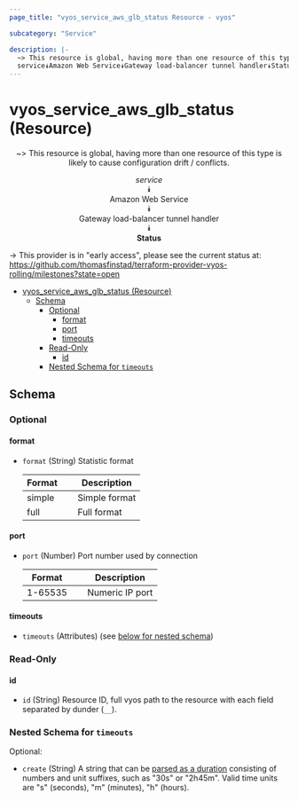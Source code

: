 ```yaml
---
page_title: "vyos_service_aws_glb_status Resource - vyos"

subcategory: "Service"

description: |-
  ~> This resource is global, having more than one resource of this type is likely to cause configuration drift / conflicts.
  service⯯Amazon Web Service⯯Gateway load-balancer tunnel handler⯯Status
---
```


# vyos_service_aws_glb_status (Resource)
<center>

~> This resource is global, having more than one resource of this type is likely to cause configuration drift / conflicts.

*service*  
⯯  
Amazon Web Service  
⯯  
Gateway load-balancer tunnel handler  
⯯  
**Status**


</center>

-> This provider is in "early access", please see the current status at: https://github.com/thomasfinstad/terraform-provider-vyos-rolling/milestones?state=open

<!--TOC-->

- [vyos_service_aws_glb_status (Resource)](#vyos_service_aws_glb_status-resource)
  - [Schema](#schema)
    - [Optional](#optional)
      - [format](#format)
      - [port](#port)
      - [timeouts](#timeouts)
    - [Read-Only](#read-only)
      - [id](#id)
    - [Nested Schema for `timeouts`](#nested-schema-for-timeouts)

<!--TOC-->

<!-- schema generated by tfplugindocs -->
## Schema

### Optional

#### format
- `format` (String) Statistic format

    |  Format  &emsp;|  Description    |
    |----------|-----------------|
    |  simple  &emsp;|  Simple format  |
    |  full    &emsp;|  Full format    |
#### port
- `port` (Number) Port number used by connection

    |  Format   &emsp;|  Description      |
    |-----------|-------------------|
    |  1-65535  &emsp;|  Numeric IP port  |
#### timeouts
- `timeouts` (Attributes) (see [below for nested schema](#nestedatt--timeouts))

### Read-Only

#### id
- `id` (String) Resource ID, full vyos path to the resource with each field separated by dunder (`__`).

<a id="nestedatt--timeouts"></a>
### Nested Schema for `timeouts`

Optional:

- `create` (String) A string that can be [parsed as a duration](https://pkg.go.dev/time#ParseDuration) consisting of numbers and unit suffixes, such as &#34;30s&#34; or &#34;2h45m&#34;. Valid time units are &#34;s&#34; (seconds), &#34;m&#34; (minutes), &#34;h&#34; (hours).
